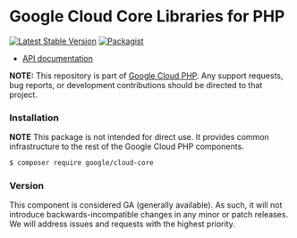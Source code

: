 # Google Cloud Core Libraries for PHP

[![Latest Stable Version](https://poser.pugx.org/google/cloud-core/v/stable)](https://packagist.org/packages/google/cloud-core) [![Packagist](https://img.shields.io/packagist/dm/google/cloud-core.svg)](https://packagist.org/packages/google/cloud-core)

* [API documentation](https://cloud.google.com/php/docs/reference/cloud-core/latest)

**NOTE:** This repository is part of [Google Cloud PHP](https://github.com/googleapis/google-cloud-php). Any
support requests, bug reports, or development contributions should be directed to
that project.

### Installation

**NOTE** This package is not intended for direct use. It provides common infrastructure
to the rest of the Google Cloud PHP components.

```sh
$ composer require google/cloud-core
```

### Version

This component is considered GA (generally available). As such, it will not introduce backwards-incompatible changes in
any minor or patch releases. We will address issues and requests with the highest priority.
